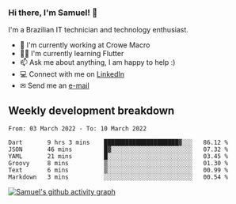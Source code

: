 ### Hi there, I'm Samuel! 👋

I'm a Brazilian IT technician and technology enthusiast.

- 🏢 I'm currently working at Crowe Macro
- 👨‍💻 I'm currently learning Flutter
- 📫 Ask me about anything, I am happy to help :)
- 💻 Connect with me on [LinkedIn](https://www.linkedin.com/in/samuel-s-marques/)
- ✉ Send me an [e-mail](mailto:samuel.s.marques@protonmail.com)

## Weekly development breakdown
<!--START_SECTION:waka-->

```text
From: 03 March 2022 - To: 10 March 2022

Dart       9 hrs 3 mins    █████████████████████▓░░░   86.12 %
JSON       46 mins         █▓░░░░░░░░░░░░░░░░░░░░░░░   07.32 %
YAML       21 mins         █░░░░░░░░░░░░░░░░░░░░░░░░   03.45 %
Groovy     8 mins          ▒░░░░░░░░░░░░░░░░░░░░░░░░   01.30 %
Text       6 mins          ▒░░░░░░░░░░░░░░░░░░░░░░░░   00.99 %
Markdown   3 mins          ░░░░░░░░░░░░░░░░░░░░░░░░░   00.54 %
```

<!--END_SECTION:waka-->

[![Samuel's github activity graph](https://activity-graph.herokuapp.com/graph?username=samuel-s-marques&theme=react-dark)](https://github.com/samuel-s-marques)
